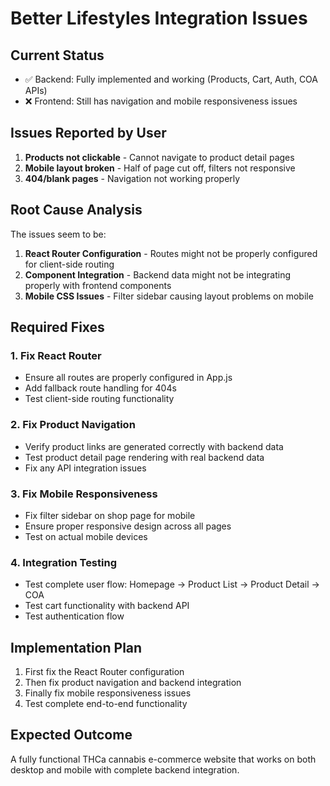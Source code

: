 # Better Lifestyles Integration Issues

## Current Status
- ✅ Backend: Fully implemented and working (Products, Cart, Auth, COA APIs)
- ❌ Frontend: Still has navigation and mobile responsiveness issues

## Issues Reported by User
1. **Products not clickable** - Cannot navigate to product detail pages
2. **Mobile layout broken** - Half of page cut off, filters not responsive
3. **404/blank pages** - Navigation not working properly

## Root Cause Analysis
The issues seem to be:
1. **React Router Configuration** - Routes might not be properly configured for client-side routing
2. **Component Integration** - Backend data might not be integrating properly with frontend components
3. **Mobile CSS Issues** - Filter sidebar causing layout problems on mobile

## Required Fixes

### 1. Fix React Router
- Ensure all routes are properly configured in App.js
- Add fallback route handling for 404s
- Test client-side routing functionality

### 2. Fix Product Navigation  
- Verify product links are generated correctly with backend data
- Test product detail page rendering with real backend data
- Fix any API integration issues

### 3. Fix Mobile Responsiveness
- Fix filter sidebar on shop page for mobile
- Ensure proper responsive design across all pages
- Test on actual mobile devices

### 4. Integration Testing
- Test complete user flow: Homepage → Product List → Product Detail → COA
- Test cart functionality with backend API
- Test authentication flow

## Implementation Plan
1. First fix the React Router configuration
2. Then fix product navigation and backend integration  
3. Finally fix mobile responsiveness issues
4. Test complete end-to-end functionality

## Expected Outcome
A fully functional THCa cannabis e-commerce website that works on both desktop and mobile with complete backend integration.